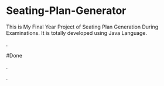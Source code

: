 # Seating-Plan-Generator

This is My Final Year Project of Seating Plan Generation During Examinations. It is totally developed using Java Language.

































































.





















































#Done










































































































.




































































































































































































































































































































































































































































































.






































